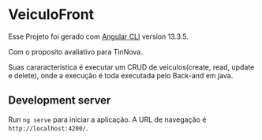 # VeiculoFront

Esse Projeto foi gerado com [Angular CLI](https://github.com/angular/angular-cli) version 13.3.5.

Com o proposito avaliativo para TinNova. 

Suas cararacteristica é executar um CRUD de veiculos(create, read, update e delete), onde a execução é toda executada pelo Back-and em java.

## Development server

Run `ng serve` para iniciar a aplicação. A URL de navegação é `http://localhost:4200/`. 

